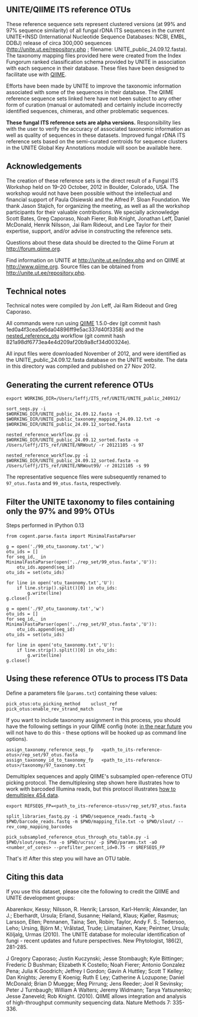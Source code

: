 UNITE/QIIME ITS reference OTUs
------------------------------

These reference sequence sets represent clustered versions (at 99% and 97% sequence similarity) of all fungal rDNA ITS sequences in the current UNITE+INSD (International Nucleotide Sequence Databases: NCBI, EMBL, DDBJ) release of circa 300,000 sequences (http://unite.ut.ee/repository.php ; filename: UNITE_public_24.09.12.fasta). The taxonomy mapping files provided here were created from the Index Fungorum ranked classification schema provided by UNITE in association with each sequence in their database. These files have been designed to facilitate use with [QIIME](http://www.qiime.org).

Efforts have been made by UNITE to improve the taxonomic information associated with some of the sequences in their database.  The QIIME reference sequence sets linked here have not been subject to any other form of curation (manual or automated) and certainly include incorrectly identified sequences, chimeras, and other problematic sequences.

**These fungal ITS reference sets are alpha versions.** Responsibility lies with the user to verify the accuracy of associated taxonomic information as well as quality of sequences in these datasets.  Improved fungal rDNA ITS reference sets based on the semi-curated centroids for sequence clusters in the UNITE Global Key Annotations module will soon be available here.

Acknowledgements
----------------

The creation of these reference sets is the direct result of a Fungal ITS Workshop held on 19–20 October, 2012 in Boulder, Colorado, USA.  The workshop would not have been possible without the intellectual and financial support of Paula Olsiewski and the Alfred P. Sloan Foundation.  We thank Jason Stajich, for organizing the meeting, as well as all the workshop participants for their valuable contributions.  We specially acknowledge Scott Bates, Greg Caporaso, Noah Fierer, Rob Knight, Jonathan Leff, Daniel McDonald, Henrik Nilsson, Jai Ram Rideout, and Lee Taylor for their expertise, support, and/or advise in constructing the reference sets.

Questions about these data should be directed to the Qiime Forum at http://forum.qiime.org.

Find information on UNITE at http://unite.ut.ee/index.php and on QIIME at http://www.qiime.org. Source files can be obtained from http://unite.ut.ee/repository.php. 


Technical notes
---------------

Technical notes were compiled by Jon Leff, Jai Ram Rideout and Greg Caporaso.

All commands were run using [QIIME](https://github.com/qiime/qiime) 1.5.0-dev (git commit hash  1ed0a4f3cea5e6da04896ff9e5ac337d40f3358) and the [nested_reference_otu](https://github.com/qiime/nested_reference_otus) workflow (git commit hash 821a98df6773ea4e4d209af20b9a8cf34d00324e).

All input files were downloaded November of 2012, and were identified as the UNITE_public_24.09.12.fasta database on the UNITE website. The data in this directory was compiled and published on 27 Nov 2012.

Generating the current reference OTUs
-------------------------------------

```
export WORKING_DIR=/Users/leffj/ITS_ref/UNITE/UNITE_public_240912/

sort_seqs.py -i
$WORKING_DIR/UNITE_public_24.09.12.fasta -t $WORKING_DIR/UNITE_public_taxonomy_mapping_24.09.12.txt -o $WORKING_DIR/UNITE_public_24.09.12_sorted.fasta

nested_reference_workflow.py -i
$WORKING_DIR/UNITE_public_24.09.12_sorted.fasta -o /Users/leffj/ITS_ref/UNITE/NRWout/ -r 20121105 -s 97

nested_reference_workflow.py -i $WORKING_DIR/UNITE_public_24.09.12_sorted.fasta -o /Users/leffj/ITS_ref/UNITE/NRWout99/ -r 20121105 -s 99
```

The representative sequence files were subsequently renamed to ``97_otus.fasta`` and ``99_otus.fasta``, respectively.


Filter the UNITE taxonomy to files containing only the 97% and 99% OTUs
-----------------------------------------------------------------------

Steps performed in IPython 0.13

```
from cogent.parse.fasta import MinimalFastaParser

g = open('./99_otu_taxonomy.txt','w')
otu_ids = []
for seq_id,_ in MinimalFastaParser(open('../rep_set/99_otus.fasta','U')):
    otu_ids.append(seq_id)
otu_ids = set(otu_ids)

for line in open('otu_taxonomy.txt','U'):
    if line.strip().split()[0] in otu_ids:
        g.write(line)
g.close()

g = open('./97_otu_taxonomy.txt','w')
otu_ids = []
for seq_id,_ in MinimalFastaParser(open('../rep_set/97_otus.fasta','U')):
    otu_ids.append(seq_id)
otu_ids = set(otu_ids)

for line in open('otu_taxonomy.txt','U'):
    if line.strip().split()[0] in otu_ids:
        g.write(line)
g.close()
```

Using these reference OTUs to process ITS Data
-------------------------------------------------

Define a parameters file (``params.txt``) containing these values:

```
pick_otus:otu_picking_method    uclust_ref
pick_otus:enable_rev_strand_match       True
```

If you want to include taxonomy assignment in this process, you should have the following settings in your QIIME config (note: [in the near future](https://github.com/qiime/qiime/issues/468) you will not have to do this - these options will be hooked up as command line options).

```
assign_taxonomy_reference_seqs_fp	<path_to_its-reference-otus>/rep_set/97_otus.fasta
assign_taxonomy_id_to_taxonomy_fp	<path_to_its-reference-otus>/taxonomy/97_taxonomy.txt
```

Demultiplex sequences and apply QIIME's subsampled open-reference OTU picking protocol. The demultiplexing step shown here illustrates how to work with barcoded Illumina reads, but this protocol illustrates [how to demultiplex 454 data](http://qiime.org/tutorials/tutorial.html).

```
export REFSEQS_FP=<path_to_its-reference-otus>/rep_set/97_otus.fasta

split_libraries_fastq.py -i $PWD/sequence_reads.fastq -b $PWD/barcode_reads.fastq -m $PWD/mapping_file.txt -o $PWD/slout/ --rev_comp_mapping_barcodes

pick_subsampled_reference_otus_through_otu_table.py -i $PWD/slout/seqs.fna -o $PWD/ucrss/ -p $PWD/params.txt -aO <number_of_cores> --prefilter_percent_id=0.75 -r $REFSEQS_FP
```

That's it! After this step you will have an OTU table.

Citing this data
----------------

If you use this dataset, please cite the following to credit the QIIME and UNITE development groups:

Abarenkov, Kessy; Nilsson, R. Henrik; Larsson, Karl-Henrik; Alexander, Ian J.; Eberhardt, Ursula; Erland, Susanne; Høiland, Klaus; Kjøller, Rasmus; Larsson, Ellen; Pennanen, Taina; Sen, Robin; Taylor, Andy F. S.; Tedersoo, Leho; Ursing, Björn M.; Vrålstad, Trude; Liimatainen, Kare; Peintner, Ursula; Kõljalg, Urmas (2010). The UNITE database for molecular identification of fungi - recent updates and future perspectives. New Phytologist, 186(2), 281-285.

J Gregory Caporaso; Justin Kuczynski; Jesse Stombaugh; Kyle Bittinger; Frederic D Bushman; Elizabeth K Costello; Noah Fierer; Antonio Gonzalez Pena; Julia K Goodrich; Jeffrey I Gordon; Gavin A Huttley; Scott T Kelley; Dan Knights; Jeremy E Koenig; Ruth E Ley; Catherine A Lozupone; Daniel McDonald; Brian D Muegge; Meg Pirrung; Jens Reeder; Joel R Sevinsky; Peter J Turnbaugh; William A Walters; Jeremy Widmann; Tanya Yatsunenko; Jesse Zaneveld; Rob Knight. (2010). QIIME allows integration and analysis of high-throughput community sequencing data. Nature Methods 7: 335-336.
